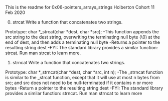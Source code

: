 This is the readme for 0x06-pointers_arrays_strings Holberton Cohort 11 Feb 2020

0. strcat
Write a function that concatenates two strings.

Prototype: char *_strcat(char *dest, char *src);
-This function appends the src string to the dest string, overwriting the terminating null byte (\0) at the end of dest, and then adds a 
terminating null byte
-Returns a pointer to the resulting string dest
-FYI: The standard library provides a similar function: strcat. Run man strcat to learn more.


1. strncat
Write a function that concatenates two strings.

Prototype: char *_strncat(char *dest, char *src, int n);
-The _strncat function is similar to the _strcat function, except that it will use at most n bytes from src; and
src does not need to be null-terminated if it contains n or more bytes
-Return a pointer to the resulting string dest
-FYI: The standard library provides a similar function: strncat. Run man strncat to learn more